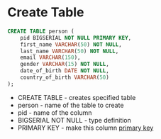 # Create Table

```sql
CREATE TABLE person (
	pid BIGSERIAL NOT NULL PRIMARY KEY,
	first_name VARCHAR(50) NOT NULL,
	last_name VARCHAR(50) NOT NULL,
	email VARCHAR(150),
	gender VARCHAR(15) NOT NULL,
	date_of_birth DATE NOT NULL,
	country_of_birth VARCHAR(50)
);
```

- CREATE TABLE - creates specified table
- person - name of the table to create
- pid - name of the column
- BIGSERIAL NOT NULL - type definition
- PRIMARY KEY - make this column [primary key](https://www.postgresql.org/docs/current/ddl-constraints.html#DDL-CONSTRAINTS-PRIMARY-KEYS)
